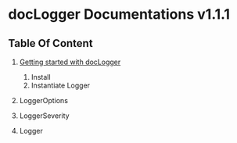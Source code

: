 # docLogger Documentations v1.1.1

## Table Of Content

1. [Getting started with docLogger](https://github.com/RyuTatsukiSama/docLogger/blob/main/Documentation/GettingStarted.md)
   
     1. Install
     2. Instantiate Logger
      
2. LoggerOptions
3. LoggerSeverity
4. Logger